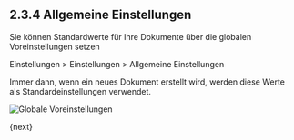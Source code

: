 ## 2.3.4 Allgemeine Einstellungen

Sie können Standardwerte für Ihre Dokumente über die globalen Voreinstellungen setzen

Einstellungen > Einstellungen > Allgemeine Einstellungen

Immer dann, wenn ein neues Dokument erstellt wird, werden diese Werte als Standardeinstellungen verwendet.

<img class="screenshot" alt="Globale Voreinstellungen" src="{{docs_base_url}}/assets/img/setup/settings/global-defaults.png">

{next}

